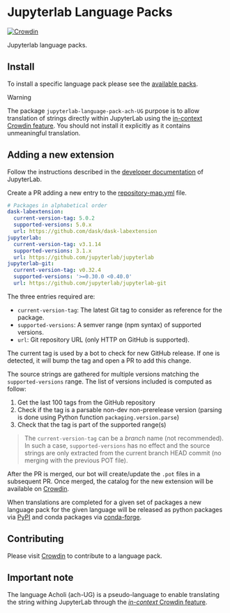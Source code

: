 # Jupyterlab Language Packs

[![Crowdin](https://badges.crowdin.net/jupyterlab/localized.svg)](https://crowdin.com/project/jupyterlab)

Jupyterlab language packs.

## Install

To install a specific language pack please see the [available packs](https://github.com/jupyterlab/language-packs/tree/master/language-packs).

> [!WARNING]
> The package `jupyterlab-language-pack-ach-UG` purpose is to allow translation of strings directly within JupyterLab using
> the [in-context Crowdin feature](https://developer.crowdin.com/in-context-localization/). You should not install it
> explicitly as it contains unmeaningful translation.

## Adding a new extension

Follow the instructions described in the [developer documentation](https://jupyterlab.readthedocs.io/en/stable/extension/internationalization.html) of JupyterLab.

Create a PR adding a new entry to the [repository-map.yml](https://github.com/jupyterlab/language-packs/blob/master/repository-map.yml) file.

```yaml
# Packages in alphabetical order
dask-labextension:
  current-version-tag: 5.0.2
  supported-versions: 5.0.x
  url: https://github.com/dask/dask-labextension
jupyterlab:
  current-version-tag: v3.1.14
  supported-versions: 3.1.x
  url: https://github.com/jupyterlab/jupyterlab
jupyterlab-git:
  current-version-tag: v0.32.4
  supported-versions: '>=0.30.0 <0.40.0'
  url: https://github.com/jupyterlab/jupyterlab-git
```

The three entries required are:

- `current-version-tag`: The latest Git tag to consider as reference for the package.
- `supported-versions`: A semver range (npm syntax) of supported versions.
- `url`: Git repository URL (only HTTP on GitHub is supported).

The current tag is used by a bot to check for new GitHub release. If one is detected, it
will bump the tag and open a PR to add this change.

The source strings are gathered for multiple versions matching the `supported-versions` range.
The list of versions included is computed as follow:

1. Get the last 100 tags from the GitHub repository
2. Check if the tag is a parsable non-dev non-prerelease version (parsing is done using Python function `packaging.version.parse`)
3. Check that the tag is part of the supported range(s)

> The `current-version-tag` can be a _branch_ name (not recommended). In such a case, `supported-versions` has
> no effect and the source strings are only extracted from the current branch HEAD commit (no merging with the
> previous POT file).

After the PR is merged, our bot will create/update the `.pot` files in a subsequent PR. Once merged, the catalog for the new extension will be available on [Crowdin](https://crowdin.com/project/jupyterlab).

When translations are completed for a given set of packages a new language pack for the given language will be released as python packages via [PyPI](https://pypi.org/) and conda packages via [conda-forge](https://conda-forge.org/).

## Contributing

Please visit [Crowdin](https://crowdin.com/project/jupyterlab) to contribute to a language pack.

## Important note

The language Acholi (ach-UG) is a pseudo-language to enable translating the string
withing JupyterLab through the [_in-context_ Crowdin feature](https://developer.crowdin.com/in-context-localization/).
